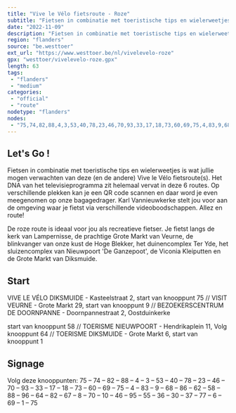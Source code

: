 ```yaml
---
title: "Vive le Vélo fietsroute - Roze"
subtitle: "Fietsen in combinatie met toeristische tips en wielerweetjes is wat jullie mogen verwachten van deze (en de andere) Vive le Vélo fietsroute(s)"
date: "2022-11-09"
description: "Fietsen in combinatie met toeristische tips en wielerweetjes is wat jullie mogen verwachten van deze (en de andere) Vive le Vélo fietsroute(s)"
region: "flanders"
source: "be.westtoer"
ext_url: "https://www.westtoer.be/nl/vivelevelo-roze"
gpx: "westtoer/vivelevelo-roze.gpx"
length: 63
tags:
 - "flanders"
 - "medium"
categories:
 - "official"
 - "route"
nodetype: "flanders"
nodes:
 - "75,74,82,88,4,3,53,40,78,23,46,70,93,33,17,18,73,60,69,75,4,83,9,68,86,62,58,88,96,64,82,67,8,70,10,46,95,55,36,30,37,77,6,69,1,75"
---
```


## Let's Go ! 

Fietsen in combinatie met toeristische tips en wielerweetjes is wat jullie mogen verwachten van deze (en de andere) Vive le Vélo fietsroute(s). Het DNA van het televisieprogramma zit helemaal vervat in deze 6 routes. Op verschillende plekken kan je een QR code scannen en daar word je even meegenomen op onze bagagedrager. Karl Vannieuwkerke stelt jou voor aan de omgeving waar je fietst via verschillende videoboodschappen. Allez en route!

De roze route is ideaal voor jou als recreatieve fietser. Je fietst langs de kerk van Lampernisse, de prachtige Grote Markt van Veurne, de blinkvanger van onze kust de Hoge Blekker, het duinencomplex Ter Yde, het sluizencomplex van Nieuwpoort 'De Ganzepoot', de Viconia Kleiputten en de Grote Markt van Diksmuide.

## Start

VIVE LE VÉLO DIKSMUIDE - Kasteelstraat 2, start van knooppunt 75 // VISIT VEURNE - Grote Markt 29, start van knooppunt 9 // BEZOEKERSCENTRUM DE DOORNPANNE - Doornpannestraat 2, Oostduinkerke

start van knooppunt 58 // TOERISME NIEUWPOORT - Hendrikaplein 11, Volg knooppunt 64 // TOERISME DIKSMUIDE - Grote Markt 6, start van knooppunt 1

## Signage

Volg deze knooppunten: 75 – 74 – 82 – 88 – 4 – 3 – 53 – 40 – 78 – 23 – 46 – 70 – 93 – 33 – 17 – 18 – 73 – 60 – 69 – 75 – 4 – 83 – 9 – 68 – 86 – 62 – 58 – 88 – 96 – 64 – 82 – 67 – 8 – 70 – 10 – 46 – 95 – 55 – 36 – 30 – 37 – 77 – 6 – 69 – 1 – 75
